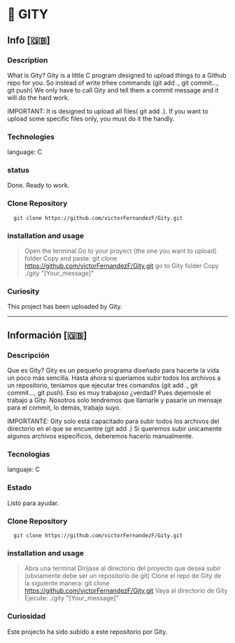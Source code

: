 # :paperclip: GITY
## Info [:gb:]
### Description
What is Gity?
Gity is a little C program designed to upload things to a Github repo for you.
So instead of write trhee commands (git add ., git commit..., git push)
We only have to call Gity and tell them a commit message and it will do the hard work.

IMPORTANT: It is designed to upload all files( git add .). If you want to upload some specific files only, you must do it the handly.

### Technologies
language: C  

### status
Done. Ready to work.

### Clone Repository
~~~~
  git clone https://github.com/victorFernandezF/Gity.git    
~~~~

### installation and usage
> Open the terminal
> Go to your proyect (the one you want to upload) folder
> Copy and paste: git clone https://github.com/victorFernandezF/Gity.git 
> go to Gity folder
> Copy ./gity "[Your_message]"

### Curiosity
This project has been uploaded by Gity.

<hr/>

## Información [:gb:]
### Descripción
Que es Gity?
Gity es un pequeño programa diseñado para hacerte la vida un poco más sencilla.
Hasta ahora si queriamos subir todos los archivos a un repositorio, teníamos que ejecutar tres comandos (git add ., git commit..., git push). Eso es muy trabajoso ¿verdad?
Pues dejemosle el trabajo a Gity. Nosotros solo tendremos que llamarle y pasarle un mensaje para el commit, lo demás, trabajo suyo.

IMPORTANTE: Gity solo está capacitado para subir todos los archivos del directorio en el que se encuentre (git add .)
Si queremos subir únicamente algunos archivos específicos, deberemos hacerlo manualmente.

### Tecnologias
languaje: C  

### Estado
Listo para ayudar.

### Clone Repository
~~~~
  git clone https://github.com/victorFernandezF/Gity.git    
~~~~

### installation and usage
> Abra una terminal
> Dirijase al directorio del proyecto que desea subir (obviamente debe ser un repositorio de git)
> Clone el repo de Gity de la siguiente manera: git clone https://github.com/victorFernandezF/Gity.git 
> Vaya al directorio de Gity
> Ejecute: ./gity "[Your_message]"

### Curiosidad
Este projecto ha sido subido a este repositorio por Gity.
